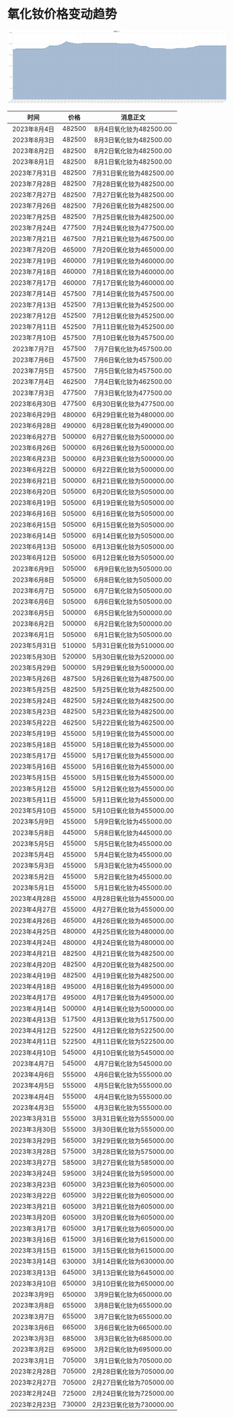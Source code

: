 # 氧化钕价格变动趋势 



![neodymiumOxide-氧化钕](../../img/neodymiumOxide.png)



| 时间 | 价格 | 消息正文 |
|:--:|:--:|:--:|
|2023年8月4日|482500|8月4日氧化钕为482500.00|
|2023年8月3日|482500|8月3日氧化钕为482500.00|
|2023年8月2日|482500|8月2日氧化钕为482500.00|
|2023年8月1日|482500|8月1日氧化钕为482500.00|
|2023年7月31日|482500|7月31日氧化钕为482500.00|
|2023年7月28日|482500|7月28日氧化钕为482500.00|
|2023年7月27日|482500|7月27日氧化钕为482500.00|
|2023年7月26日|482500|7月26日氧化钕为482500.00|
|2023年7月25日|482500|7月25日氧化钕为482500.00|
|2023年7月24日|477500|7月24日氧化钕为477500.00|
|2023年7月21日|467500|7月21日氧化钕为467500.00|
|2023年7月20日|465000|7月20日氧化钕为465000.00|
|2023年7月19日|460000|7月19日氧化钕为460000.00|
|2023年7月18日|460000|7月18日氧化钕为460000.00|
|2023年7月17日|460000|7月17日氧化钕为460000.00|
|2023年7月14日|457500|7月14日氧化钕为457500.00|
|2023年7月13日|452500|7月13日氧化钕为452500.00|
|2023年7月12日|452500|7月12日氧化钕为452500.00|
|2023年7月11日|452500|7月11日氧化钕为452500.00|
|2023年7月10日|457500|7月10日氧化钕为457500.00|
|2023年7月7日|457500|7月7日氧化钕为457500.00|
|2023年7月6日|457500|7月6日氧化钕为457500.00|
|2023年7月5日|457500|7月5日氧化钕为457500.00|
|2023年7月4日|462500|7月4日氧化钕为462500.00|
|2023年7月3日|477500|7月3日氧化钕为477500.00|
|2023年6月30日|477500|6月30日氧化钕为477500.00|
|2023年6月29日|480000|6月29日氧化钕为480000.00|
|2023年6月28日|490000|6月28日氧化钕为490000.00|
|2023年6月27日|500000|6月27日氧化钕为500000.00|
|2023年6月26日|500000|6月26日氧化钕为500000.00|
|2023年6月23日|500000|6月23日氧化钕为500000.00|
|2023年6月22日|500000|6月22日氧化钕为500000.00|
|2023年6月21日|500000|6月21日氧化钕为500000.00|
|2023年6月20日|505000|6月20日氧化钕为505000.00|
|2023年6月19日|505000|6月19日氧化钕为505000.00|
|2023年6月16日|505000|6月16日氧化钕为505000.00|
|2023年6月15日|505000|6月15日氧化钕为505000.00|
|2023年6月14日|505000|6月14日氧化钕为505000.00|
|2023年6月13日|505000|6月13日氧化钕为505000.00|
|2023年6月12日|505000|6月12日氧化钕为505000.00|
|2023年6月9日|505000|6月9日氧化钕为505000.00|
|2023年6月8日|505000|6月8日氧化钕为505000.00|
|2023年6月7日|505000|6月7日氧化钕为505000.00|
|2023年6月6日|505000|6月6日氧化钕为505000.00|
|2023年6月5日|500000|6月5日氧化钕为500000.00|
|2023年6月2日|500000|6月2日氧化钕为500000.00|
|2023年6月1日|505000|6月1日氧化钕为505000.00|
|2023年5月31日|510000|5月31日氧化钕为510000.00|
|2023年5月30日|520000|5月30日氧化钕为520000.00|
|2023年5月29日|500000|5月29日氧化钕为500000.00|
|2023年5月26日|487500|5月26日氧化钕为487500.00|
|2023年5月25日|482500|5月25日氧化钕为482500.00|
|2023年5月24日|482500|5月24日氧化钕为482500.00|
|2023年5月23日|482500|5月23日氧化钕为482500.00|
|2023年5月22日|462500|5月22日氧化钕为462500.00|
|2023年5月19日|455000|5月19日氧化钕为455000.00|
|2023年5月18日|455000|5月18日氧化钕为455000.00|
|2023年5月17日|455000|5月17日氧化钕为455000.00|
|2023年5月16日|455000|5月16日氧化钕为455000.00|
|2023年5月15日|455000|5月15日氧化钕为455000.00|
|2023年5月12日|455000|5月12日氧化钕为455000.00|
|2023年5月11日|455000|5月11日氧化钕为455000.00|
|2023年5月10日|455000|5月10日氧化钕为455000.00|
|2023年5月9日|455000|5月9日氧化钕为455000.00|
|2023年5月8日|445000|5月8日氧化钕为445000.00|
|2023年5月5日|455000|5月5日氧化钕为455000.00|
|2023年5月4日|455000|5月4日氧化钕为455000.00|
|2023年5月3日|455000|5月3日氧化钕为455000.00|
|2023年5月2日|455000|5月2日氧化钕为455000.00|
|2023年5月1日|455000|5月1日氧化钕为455000.00|
|2023年4月28日|455000|4月28日氧化钕为455000.00|
|2023年4月27日|455000|4月27日氧化钕为455000.00|
|2023年4月26日|465000|4月26日氧化钕为465000.00|
|2023年4月25日|480000|4月25日氧化钕为480000.00|
|2023年4月24日|480000|4月24日氧化钕为480000.00|
|2023年4月21日|482500|4月21日氧化钕为482500.00|
|2023年4月20日|482500|4月20日氧化钕为482500.00|
|2023年4月19日|482500|4月19日氧化钕为482500.00|
|2023年4月18日|495000|4月18日氧化钕为495000.00|
|2023年4月17日|495000|4月17日氧化钕为495000.00|
|2023年4月14日|500000|4月14日氧化钕为500000.00|
|2023年4月13日|517500|4月13日氧化钕为517500.00|
|2023年4月12日|522500|4月12日氧化钕为522500.00|
|2023年4月11日|522500|4月11日氧化钕为522500.00|
|2023年4月10日|545000|4月10日氧化钕为545000.00|
|2023年4月7日|545000|4月7日氧化钕为545000.00|
|2023年4月6日|555000|4月6日氧化钕为555000.00|
|2023年4月5日|555000|4月5日氧化钕为555000.00|
|2023年4月4日|555000|4月4日氧化钕为555000.00|
|2023年4月3日|555000|4月3日氧化钕为555000.00|
|2023年3月31日|555000|3月31日氧化钕为555000.00|
|2023年3月30日|555000|3月30日氧化钕为555000.00|
|2023年3月29日|565000|3月29日氧化钕为565000.00|
|2023年3月28日|575000|3月28日氧化钕为575000.00|
|2023年3月27日|585000|3月27日氧化钕为585000.00|
|2023年3月24日|595000|3月24日氧化钕为595000.00|
|2023年3月23日|605000|3月23日氧化钕为605000.00|
|2023年3月22日|605000|3月22日氧化钕为605000.00|
|2023年3月21日|605000|3月21日氧化钕为605000.00|
|2023年3月20日|605000|3月20日氧化钕为605000.00|
|2023年3月17日|605000|3月17日氧化钕为605000.00|
|2023年3月16日|615000|3月16日氧化钕为615000.00|
|2023年3月15日|615000|3月15日氧化钕为615000.00|
|2023年3月14日|630000|3月14日氧化钕为630000.00|
|2023年3月13日|645000|3月13日氧化钕为645000.00|
|2023年3月10日|650000|3月10日氧化钕为650000.00|
|2023年3月9日|650000|3月9日氧化钕为650000.00|
|2023年3月8日|655000|3月8日氧化钕为655000.00|
|2023年3月7日|655000|3月7日氧化钕为655000.00|
|2023年3月6日|665000|3月6日氧化钕为665000.00|
|2023年3月3日|685000|3月3日氧化钕为685000.00|
|2023年3月2日|695000|3月2日氧化钕为695000.00|
|2023年3月1日|705000|3月1日氧化钕为705000.00|
|2023年2月28日|705000|2月28日氧化钕为705000.00|
|2023年2月27日|705000|2月27日氧化钕为705000.00|
|2023年2月24日|725000|2月24日氧化钕为725000.00|
|2023年2月23日|730000|2月23日氧化钕为730000.00|